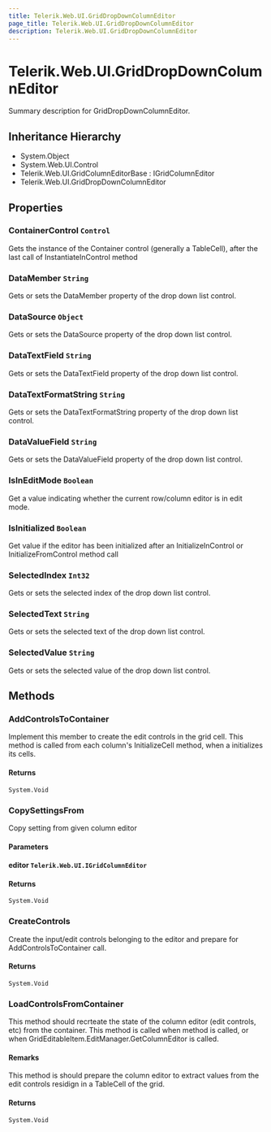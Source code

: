 ```yaml
---
title: Telerik.Web.UI.GridDropDownColumnEditor
page_title: Telerik.Web.UI.GridDropDownColumnEditor
description: Telerik.Web.UI.GridDropDownColumnEditor
---
```


# Telerik.Web.UI.GridDropDownColumnEditor

Summary description for GridDropDownColumnEditor.

## Inheritance Hierarchy

* System.Object
* System.Web.UI.Control
* Telerik.Web.UI.GridColumnEditorBase : IGridColumnEditor
* Telerik.Web.UI.GridDropDownColumnEditor

## Properties

###  ContainerControl `Control`

Gets the instance of the Container control (generally a TableCell), after the last call of InstantiateInControl method

###  DataMember `String`

Gets or sets the DataMember property of the drop down list control.

###  DataSource `Object`

Gets or sets the DataSource property of the drop down list control.

###  DataTextField `String`

Gets or sets the DataTextField property of the drop down list control.

###  DataTextFormatString `String`

Gets or sets the DataTextFormatString property of the drop down list control.

###  DataValueField `String`

Gets or sets the DataValueField property of the drop down list control.

###  IsInEditMode `Boolean`

Get a value indicating whether the current row/column editor is in edit mode.

###  IsInitialized `Boolean`

Get value if the editor has been initialized after an InitializeInControl or InitializeFromControl method call

###  SelectedIndex `Int32`

Gets or sets the selected index of the drop down list control.

###  SelectedText `String`

Gets or sets the selected text of the drop down list control.

###  SelectedValue `String`

Gets or sets the selected value of the drop down list control.

## Methods

###  AddControlsToContainer

Implement this member to create the edit controls in the grid cell.
            This method is called from each column's InitializeCell method, when a  initializes its cells.

#### Returns

`System.Void` 

###  CopySettingsFrom

Copy setting from given column editor

#### Parameters

#### editor `Telerik.Web.UI.IGridColumnEditor`

#### Returns

`System.Void` 

###  CreateControls

Create the input/edit controls belonging to the editor and prepare for AddControlsToContainer call.

#### Returns

`System.Void` 

###  LoadControlsFromContainer

This method should recrteate the state of the column editor (edit controls, etc) from the container.
            This method is called when  method is called, or when
            GridEditableItem.EditManager.GetColumnEditor is called.

#### Remarks
This method is should prepare the column editor to extract values from the edit controls residign in a TableCell of the grid.

#### Returns

`System.Void` 

